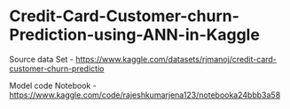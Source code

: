 # Credit-Card-Customer-churn-Prediction-using-ANN-in-Kaggle

Source data Set - https://www.kaggle.com/datasets/rjmanoj/credit-card-customer-churn-predictio

Model code Notebook - https://www.kaggle.com/code/rajeshkumarjena123/notebooka24bbb3a58
